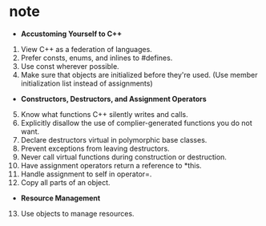 # note

- **Accustoming Yourself to C++**

01. View C++ as a federation of languages.
02. Prefer consts, enums, and inlines to #defines.
03. Use const wherever possible.
04. Make sure that objects are initialized before they're used.
	(Use member initialization list instead of assignments)

- **Constructors, Destructors, and Assignment Operators**

05. Know what functions C++ silently writes and calls.
06. Explicitly disallow the use of complier-generated functions you do not want.
07. Declare destructors virtual in polymorphic base classes.
08. Prevent exceptions from leaving destructors.
09. Never call virtual functions during construction or destruction.
10. Have assignment operators return a reference to \*this.
11. Handle assignment to self in operator=.
12. Copy all parts of an object.

- **Resource Management**

13. Use objects to manage resources.